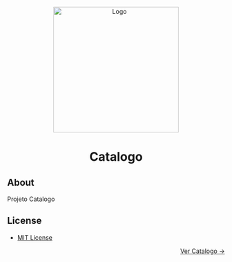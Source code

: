 <!-- Intro-->

<!--
* Catalogo
-->

<br>

<!-- Logo Section  --><!-- Required -->

<!--
* Insert an image URL in the <img> "src" attribute bellow. (line )
*
* Insert your github profile URL in the <a> "href" attribute bellow (line )
-->

<div align="center">
    <a href="https://github.com/YousefIbrahimismail" target="_blank">
        <img src="https://tisoauto.pt/pt/wp-content/uploads/2015/11/Logo-Redeinnov@2x.jpg" 
        alt="Logo" width="290" height="290">
    </a>
</div>

<!-- Project title
* use a dynamic typing-SvG here https://readme-typing-svg.demolab.com/demo/
*
*  Instead you can type your project name after a # header
-->

<div align="center">
<h1>Catalogo</h1>
</div>

## About<!-- Required -->

<!--
* information about the project
*
* keep it short and sweet
-->

Projeto Catalogo

## License<!-- Optional -->

<!--
* Here you can add project license for copyrights and distribution
*
* check this website for an easy reference https://choosealicense.com/)
-->

- [MIT License](./LICENSE.txt)

<!-- - Use this html element to create a back to top button. -->
<p align="right"><a href="https://redeinnovri.github.io/catalogo/template/motul_listagem_artigos">Ver Catalogo &#8594;</a></p>
